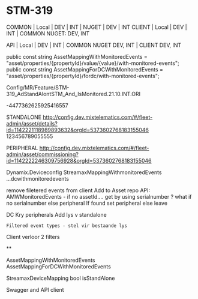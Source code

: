 # STM-319 

COMMON | Local | DEV | INT | NUGET | DEV | INT
CLIENT | Local | DEV | INT | COMMON NUGET: DEV, INT

API | Local | DEV | INT | COMMON NUGET DEV, INT | CLIENT DEV, INT

public const string AssetMappingWithMonitoredEvents = "asset/properties/{propertyId}/value/{value}/with-monitored-events";
public const string AssetMappingForDCWithMonitoredEvents = "asset/properties/{propertyId}/fordc/with-monitored-events";

Config/MR/Feature/STM-319_AdStandAlontSTM_And_IsMonitored.21.10.INT.ORI

-4477362625925416557


STANDALONE
http://config.dev.mixtelematics.com/#/fleet-admin/asset/details?id=1142221118989893632&orgId=5373602768183155046
123456789055555

PERIPHERAL
http://config.dev.mixtelematics.com/#/fleet-admin/asset/commissioning?id=1142222246309756928&orgId=5373602768183155046


Dynamix.Deviceconfig
  StreamaxMappingWithmonitoredEvents
  ...dcwithmonitoredevents

remove filetered events from client
Add to Asset repo
  API: AMWMonitoredEvents - if no assetId.... get by using serialnumber
  ? what if no serialnumber
  else peripheral
    If found set peripheral else leave
  

  DC
    Kry peripherals
    Add lys v standalone

    Filtered event types - stel vir bestaande lys

  
  Client verloor 2 filters

  ** 

  AssetMappingWithMonitoredEvents
  AssetMappingForDCWithMonitoredEvents
  
  StreamaxDeviceMapping 
    bool isStandAlone

  Swagger and API client

